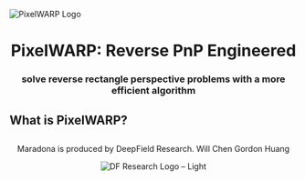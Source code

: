 ![PixelWARP Logo](https://github.com/user-attachments/assets/e21dec48-052e-4fd9-8956-b5640c0b70c0)

<div align="center">

PixelWARP: Reverse PnP Engineered
===========================
### solve reverse rectangle perspective problems with a more efficient algorithm
<div align="left">

## 

## What is PixelWARP? 

## 
<div align="center">
Maradona is produced by DeepField Research. 
Will Chen
Gordon Huang
  
![DF Research Logo – Light](https://github.com/user-attachments/assets/4b31ed76-920b-4e30-bad8-ce4bea106a65)
